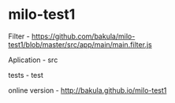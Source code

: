 milo-test1
==========
Filter - https://github.com/bakula/milo-test1/blob/master/src/app/main/main.filter.js

Aplication - src

tests - test

online version - http://bakula.github.io/milo-test1

